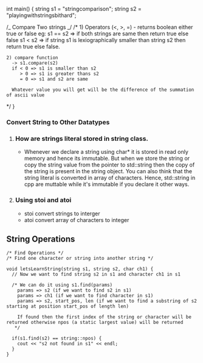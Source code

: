 int main() {
string s1 = "stringcomparison";
string s2 = "playingwithstringsbithard";

/_ Compare Two strings _/
/\* 1) Operators (<, >, =) - returns boolean either true or false
eg: s1 == s2 => if both strings are same then return true else false
s1 < s2 => if string s1 is lexiographically smaller than string s2 then return true else false.

    2) compare function
      -> s1.compare(s2)
      if < 0 => s1 is smaller than s2
         > 0 => s1 is greater thans s2
         = 0 => s1 and s2 are same

      Whatever value you will get will be the difference of the summation of ascii value

\*/
}

### Convert String to Other Datatypes

1.  ### How are strings literal stored in string class.

    - Whenever we declare a string using char\* it is stored in read only memory and hence its immutable. But when we store the string or
      copy the string value from the pointer to std::string then the copy of the string is present in the string object. You can also think
      that the string literal is converted in array of characters. Hence, std::string in cpp are muttable while it's immutable if you declare
      it other ways.

2.  ### Using stoi and atoi
    - stoi convert strings to interger
    - atoi convert array of characters to integer

## String Operations

```
/* Find Operations */
/* Find one character or string into another string */

void letsLearnString(string s1, string s2, char ch1) {
  // Now we want to find string s2 in s1 and character ch1 in s1

  /* We can do it using s1.find(params)
    params => s2 (if we want to find s2 in s1)
    params => ch1 (if we want to find character in s1)
    params => s2, start_pos, len (if we want to find a substring of s2 starting at position start_pos of length len)

    If found then the first index of the string or character will be returned otherwise npos (a static largest value) will be returned
   */

  if(s1.find(s2) == string::npos) {
    cout << "s2 not found in s1" << endl;
  }
}
```
